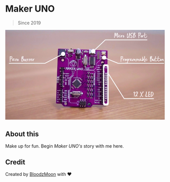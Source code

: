 
# Maker UNO

> Since 2019

<p align="center">
  <img src="https://github.com/BloodzMoon/maker-uno/blob/master/src/makeruno.png" />
</p>

## About this

Make up for fun. Begin *Maker UNO's* story with me here.

## Credit

Created by [BloodzMoon](https://github.com/BloodzMoon/) with ❤
